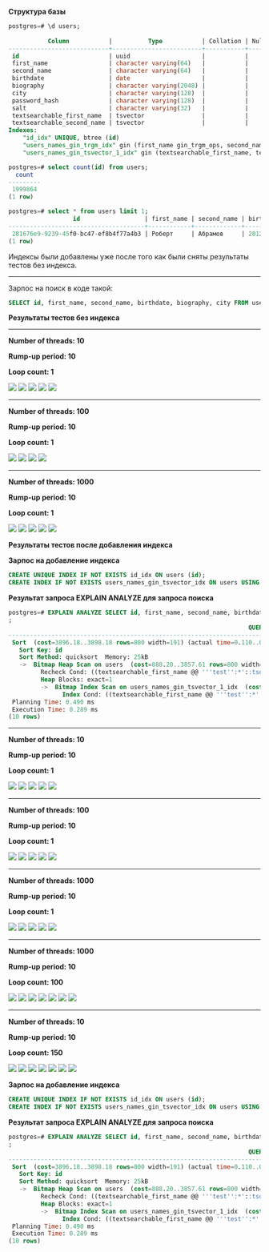 **Структура базы**

```sql
postgres=# \d users;
                                                                                       Table "public.users"
           Column           |          Type           | Collation | Nullable |                                                      Default                                                       
----------------------------+-------------------------+-----------+----------+--------------------------------------------------------------------------------------------------------------------
 id                         | uuid                    |           |          | uuid_generate_v4()
 first_name                 | character varying(64)   |           |          | 
 second_name                | character varying(64)   |           |          | 
 birthdate                  | date                    |           |          | 
 biography                  | character varying(2048) |           |          | 
 city                       | character varying(128)  |           |          | 
 password_hash              | character varying(128)  |           |          | 
 salt                       | character varying(32)   |           |          | 
 textsearchable_first_name  | tsvector                |           |          | generated always as (to_tsvector('russian'::regconfig, COALESCE(first_name, ''::character varying)::text)) stored
 textsearchable_second_name | tsvector                |           |          | generated always as (to_tsvector('russian'::regconfig, COALESCE(second_name, ''::character varying)::text)) stored
Indexes:
    "id_idx" UNIQUE, btree (id)
    "users_names_gin_trgm_idx" gin (first_name gin_trgm_ops, second_name gin_trgm_ops)
    "users_names_gin_tsvector_1_idx" gin (textsearchable_first_name, textsearchable_second_name)

postgres=# select count(id) from users;
  count  
---------
 1999864
(1 row)

postgres=# select * from users limit 1;
                  id                  | first_name | second_name | birthdate  |                                                          biography                                                          |   city   | password_hash  | salt | textsearchable_first_name | textsearchable_second_name 
--------------------------------------+------------+-------------+------------+-----------------------------------------------------------------------------------------------------------------------------+----------+----------------+------+---------------------------+----------------------------
 281676e9-9239-45f0-bc47-ef8b4f77a4b3 | Роберт     | Абрамов     | 2012-01-01 | Lorem ipsum dolor sit amet, consectetur adipiscing elit, sed do eiusmod tempor incididunt ut labore et dolore magna aliqua. | Воткинск | mydummypass123 | salt | 'роберт':1                | 'абрам':1
(1 row)
```

Индексы были добавлены уже после того как были сняты результаты тестов без индекса.

---

Зарпос на поиск в коде такой:

```sql
SELECT id, first_name, second_name, birthdate, biography, city FROM users WHERE textsearchable_first_name @@ to_tsquery('russian', $1) AND textsearchable_second_name @@ to_tsquery('russian', $2) ORDER BY id
```

**Результаты тестов без индекса**

---

**Number of threads: 10**

**Rump-up period: 10**

**Loop count: 1**

![](./without_index/10/Снимок%20экрана%202024-03-30%20в%2009.45.49.png)
![](./without_index/10/Снимок%20экрана%202024-03-30%20в%2009.46.11.png)
![](./without_index/10/Снимок%20экрана%202024-03-30%20в%2009.46.14.png)
![](./without_index/10/Снимок%20экрана%202024-03-30%20в%2009.46.47.png)
![](./without_index/10/Снимок%20экрана%202024-03-30%20в%2009.46.49.png)

---

**Number of threads: 100**

**Rump-up period: 10**

**Loop count: 1**

![](./without_index/100/Снимок%20экрана%202024-03-30%20в%2009.47.59.png)
![](./without_index/100/Снимок%20экрана%202024-03-30%20в%2009.48.16.png)
![](./without_index/100/Снимок%20экрана%202024-03-30%20в%2009.48.29%201.png)
![](./without_index/100/Снимок%20экрана%202024-03-30%20в%2009.48.29.png)

---

**Number of threads: 1000**

**Rump-up period: 10**

**Loop count: 1**

![](./without_index/1000/Снимок%20экрана%202024-03-30%20в%2010.21.40.png)
![](./without_index/1000/Снимок%20экрана%202024-03-30%20в%2010.21.43.png)
![](./without_index/1000/Снимок%20экрана%202024-03-30%20в%2010.22.07.png)
![](./without_index/1000/Снимок%20экрана%202024-03-30%20в%2010.22.10.png)
![](./without_index/1000/Снимок%20экрана%202024-03-30%20в%2010.22.14.png)


**Результаты тестов после добавления индекса**

**Зарпос на добавление индекса**

```sql
CREATE UNIQUE INDEX IF NOT EXISTS id_idx ON users (id);
CREATE INDEX IF NOT EXISTS users_names_gin_tsvector_idx ON users USING GIN (textsearchable_first_name, textsearchable_second_name);
```


**Результат запроса EXPLAIN ANALYZE для запроса поиска**

```sql
postgres=# EXPLAIN ANALYZE SELECT id, first_name, second_name, birthdate, biography, city FROM users WHERE textsearchable_first_name @@ to_tsquery('russian', 'test:*') AND textsearchable_second_name @@ to_tsquery('russian', 'test:*') ORDER BY id
;
                                                                   QUERY PLAN                                                                    
-------------------------------------------------------------------------------------------------------------------------------------------------
 Sort  (cost=3896.18..3898.18 rows=800 width=191) (actual time=0.110..0.111 rows=1 loops=1)
   Sort Key: id
   Sort Method: quicksort  Memory: 25kB
   ->  Bitmap Heap Scan on users  (cost=888.20..3857.61 rows=800 width=191) (actual time=0.077..0.078 rows=1 loops=1)
         Recheck Cond: ((textsearchable_first_name @@ '''test'':*'::tsquery) AND (textsearchable_second_name @@ '''test'':*'::tsquery))
         Heap Blocks: exact=1
         ->  Bitmap Index Scan on users_names_gin_tsvector_1_idx  (cost=0.00..888.00 rows=800 width=0) (actual time=0.054..0.054 rows=1 loops=1)
               Index Cond: ((textsearchable_first_name @@ '''test'':*'::tsquery) AND (textsearchable_second_name @@ '''test'':*'::tsquery))
 Planning Time: 0.490 ms
 Execution Time: 0.289 ms
(10 rows)
```

---

**Number of threads: 10**

**Rump-up period: 10**

**Loop count: 1**

![](./with_index/10/Снимок%20экрана%202024-03-30%20в%2010.27.41.png)
![](./with_index/10/Снимок%20экрана%202024-03-30%20в%2010.27.52.png)
![](./with_index/10/Снимок%20экрана%202024-03-30%20в%2010.28.42.png)
![](./with_index/10/Снимок%20экрана%202024-03-30%20в%2010.28.45.png)
![](./with_index/10/Снимок%20экрана%202024-03-30%20в%2010.28.47.png)

---

**Number of threads: 100**

**Rump-up period: 10**

**Loop count: 1**

![](./with_index/100/Снимок%20экрана%202024-03-30%20в%2010.29.59.png)
![](./with_index/100/Снимок%20экрана%202024-03-30%20в%2010.30.03.png)
![](./with_index/100/Снимок%20экрана%202024-03-30%20в%2010.30.13.png)
![](./with_index/100/Снимок%20экрана%202024-03-30%20в%2010.30.17.png)
![](./with_index/100/Снимок%20экрана%202024-03-30%20в%2010.30.19.png)

---

**Number of threads: 1000**

**Rump-up period: 10**

**Loop count: 1**

![](./with_index/1000/Снимок%20экрана%202024-03-30%20в%2010.31.24.png)
![](./with_index/1000/Снимок%20экрана%202024-03-30%20в%2010.31.29.png)
![](./with_index/1000/Снимок%20экрана%202024-03-30%20в%2010.31.33.png)
![](./with_index/1000/Снимок%20экрана%202024-03-30%20в%2010.31.35.png)
![](./with_index/1000/Снимок%20экрана%202024-03-30%20в%2010.31.37.png)

---

**Number of threads: 1000**

**Rump-up period: 10**

**Loop count: 100**

![](./with_index/1000-100/Снимок%20экрана%202024-03-30%20в%2010.46.47.png)
![](./with_index/1000-100/Снимок%20экрана%202024-03-30%20в%2010.46.53.png)
![](./with_index/1000-100/Снимок%20экрана%202024-03-30%20в%2010.47.23.png)
![](./with_index/1000-100/Снимок%20экрана%202024-03-30%20в%2010.47.25.png)
![](./with_index/1000-100/Снимок%20экрана%202024-03-30%20в%2010.47.28.png)
![](./with_index/1000-100/Снимок%20экрана%202024-03-30%20в%2010.47.42.png)
![](./with_index/1000-100/Снимок%20экрана%202024-03-30%20в%2010.47.55.png)

---

**Number of threads: 10**

**Rump-up period: 10**

**Loop count: 150**

![](./with_index/1000-150/Снимок%20экрана%202024-03-30%20в%2011.03.31.png)
![](./with_index/1000-150/Снимок%20экрана%202024-03-30%20в%2011.03.35.png)
![](./with_index/1000-150/Снимок%20экрана%202024-03-30%20в%2011.03.40.png)
![](./with_index/1000-150/Снимок%20экрана%202024-03-30%20в%2011.03.45.png)
![](./with_index/1000-150/Снимок%20экрана%202024-03-30%20в%2011.03.47.png)
![](./with_index/1000-150/Снимок%20экрана%202024-03-30%20в%2011.03.53.png)
![](./with_index/1000-150/Снимок%20экрана%202024-03-30%20в%2011.03.55.png)


**Зарпос на добавление индекса**

```sql
CREATE UNIQUE INDEX IF NOT EXISTS id_idx ON users (id);
CREATE INDEX IF NOT EXISTS users_names_gin_tsvector_idx ON users USING GIN (textsearchable_first_name, textsearchable_second_name);
```


**Результат запроса EXPLAIN ANALYZE для запроса поиска**

```sql
postgres=# EXPLAIN ANALYZE SELECT id, first_name, second_name, birthdate, biography, city FROM users WHERE textsearchable_first_name @@ to_tsquery('russian', 'test:*') AND textsearchable_second_name @@ to_tsquery('russian', 'test:*') ORDER BY id
;
                                                                   QUERY PLAN                                                                    
-------------------------------------------------------------------------------------------------------------------------------------------------
 Sort  (cost=3896.18..3898.18 rows=800 width=191) (actual time=0.110..0.111 rows=1 loops=1)
   Sort Key: id
   Sort Method: quicksort  Memory: 25kB
   ->  Bitmap Heap Scan on users  (cost=888.20..3857.61 rows=800 width=191) (actual time=0.077..0.078 rows=1 loops=1)
         Recheck Cond: ((textsearchable_first_name @@ '''test'':*'::tsquery) AND (textsearchable_second_name @@ '''test'':*'::tsquery))
         Heap Blocks: exact=1
         ->  Bitmap Index Scan on users_names_gin_tsvector_1_idx  (cost=0.00..888.00 rows=800 width=0) (actual time=0.054..0.054 rows=1 loops=1)
               Index Cond: ((textsearchable_first_name @@ '''test'':*'::tsquery) AND (textsearchable_second_name @@ '''test'':*'::tsquery))
 Planning Time: 0.490 ms
 Execution Time: 0.289 ms
(10 rows)
```
